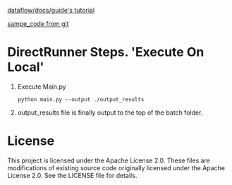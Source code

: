 [dataflow/docs/guide's tutorial](https://cloud.google.com/dataflow/docs/guides/create-pipeline-python)

[sampe_code from git](https://github.com/apache/beam/blob/master/sdks/python/apache_beam/examples/wordcount.py)

# DirectRunner Steps. 'Execute On Local'
1. Execute Main.py
    ```
    python main.py --output ./output_results
    ```
2. output_results file is finally output to the top of the batch folder.

# License
This project is licensed under the Apache License 2.0.
These files are modifications of existing source code originally licensed under the Apache License 2.0.
See the LICENSE file for details.